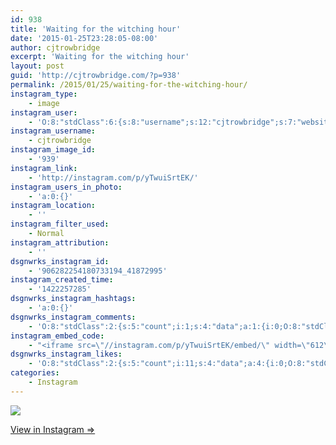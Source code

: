 ```yaml
---
id: 938
title: 'Waiting for the witching hour'
date: '2015-01-25T23:28:05-08:00'
author: cjtrowbridge
excerpt: 'Waiting for the witching hour'
layout: post
guid: 'http://cjtrowbridge.com/?p=938'
permalink: /2015/01/25/waiting-for-the-witching-hour/
instagram_type:
    - image
instagram_user:
    - 'O:8:"stdClass":6:{s:8:"username";s:12:"cjtrowbridge";s:7:"website";s:0:"";s:15:"profile_picture";s:103:"https://igcdn-photos-f-a.akamaihd.net/hphotos-ak-xpa1/t51.2885-19/925559_452430704897917_67836701_a.jpg";s:9:"full_name";s:13:"CJ Trowbridge";s:3:"bio";s:0:"";s:2:"id";s:8:"41872995";}'
instagram_username:
    - cjtrowbridge
instagram_image_id:
    - '939'
instagram_link:
    - 'http://instagram.com/p/yTwuiSrtEK/'
instagram_users_in_photo:
    - 'a:0:{}'
instagram_location:
    - ''
instagram_filter_used:
    - Normal
instagram_attribution:
    - ''
dsgnwrks_instagram_id:
    - '906282254180733194_41872995'
instagram_created_time:
    - '1422257285'
dsgnwrks_instagram_hashtags:
    - 'a:0:{}'
dsgnwrks_instagram_comments:
    - 'O:8:"stdClass":2:{s:5:"count";i:1;s:4:"data";a:1:{i:0;O:8:"stdClass":4:{s:12:"created_time";s:10:"1422283542";s:4:"text";s:18:"#IKEAnestingground";s:4:"from";O:8:"stdClass":4:{s:8:"username";s:7:"sematic";s:15:"profile_picture";s:108:"https://igcdn-photos-f-a.akamaihd.net/hphotos-ak-xpa1/t51.2885-19/10684249_1544774155741845_1853410192_a.jpg";s:2:"id";s:8:"16203052";s:9:"full_name";s:7:"sematic";}s:2:"id";s:18:"906502517451314162";}}}'
instagram_embed_code:
    - "<iframe src=\"//instagram.com/p/yTwuiSrtEK/embed/\" width=\"612\" height=\"710\" frameborder=\"0\" scrolling=\"no\" allowtransparency=\"true\"></iframe>\n"
dsgnwrks_instagram_likes:
    - 'O:8:"stdClass":2:{s:5:"count";i:11;s:4:"data";a:4:{i:0;O:8:"stdClass":4:{s:8:"username";s:15:"charlesmeglasso";s:15:"profile_picture";s:107:"https://igcdn-photos-g-a.akamaihd.net/hphotos-ak-xaf1/t51.2885-19/10948423_802477429826990_1429579718_a.jpg";s:2:"id";s:8:"16580528";s:9:"full_name";s:17:"Charles meglasson";}i:1;O:8:"stdClass":4:{s:8:"username";s:12:"robertstrang";s:15:"profile_picture";s:107:"https://igcdn-photos-g-a.akamaihd.net/hphotos-ak-xap1/t51.2885-19/10597275_845322095525534_1423067702_a.jpg";s:2:"id";s:9:"197967866";s:9:"full_name";s:12:"robertstrang";}i:2;O:8:"stdClass":4:{s:8:"username";s:9:"aquamatey";s:15:"profile_picture";s:107:"https://igcdn-photos-b-a.akamaihd.net/hphotos-ak-xpa1/t51.2885-19/1168924_1545277322374505_1429730127_a.jpg";s:2:"id";s:9:"178804699";s:9:"full_name";s:11:"Andrew Mote";}i:3;O:8:"stdClass":4:{s:8:"username";s:10:"buland1174";s:15:"profile_picture";s:107:"https://igcdn-photos-e-a.akamaihd.net/hphotos-ak-xaf1/t51.2885-19/10665544_591929977579380_1967453103_a.jpg";s:2:"id";s:9:"263708446";s:9:"full_name";s:13:"Justin Buland";}}}'
categories:
    - Instagram
---
```


[![](http://blog.cjtrowbridge.com/wp-content/uploads/2015/01/10954815_447630788722200_1393393993_n.jpg)](http://instagram.com/p/yTwuiSrtEK/)

[View in Instagram ⇒](http://instagram.com/p/yTwuiSrtEK/)